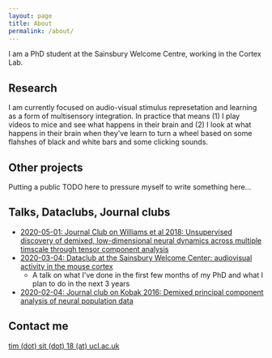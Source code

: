 ```yaml
---
layout: page
title: About
permalink: /about/
---
```


I am a PhD student at the Sainsbury Welcome Centre, working in the Cortex Lab. 

## Research

I am currently focused on audio-visual stimulus represetation and learning as a form of multisensory integration. In practice that means (1) I play videos to mice and see what happens in their brain and (2) I look at what happens in their brain when they've learn to turn a wheel based on some flahshes of black and white bars and some clicking sounds.

## Other projects 

Putting a public TODO here to pressure myself to write something here...


## Talks, Dataclubs, Journal clubs


 - [2020-05-01: Journal Club on Williams et al 2018: Unsupervised discovery of demixed, low-dimensional neural dynamics across multiple timscale through tensor component analysis](https://timothysit.github.io/williams2018unsupervised-journal-club/)
 - [2020-03-04: Dataclub at the Sainsbury Welcome Center: audiovisual activity in the mouse cortex](https://timothysit.github.io/swc-dataclub-march-2020/#/)
    - A talk on what I've done in the first few months of my PhD and what I plan to do in the next 3 years
 - [2020-02-04: Journal club on Kobak 2016: Demixed principal component analysis of neural population data](https://timothysit.github.io/dPCA-journal-club/#/)


## Contact me

[tim (dot) sit (dot) 18  (at) ucl.ac.uk](mailto:email@domain.com)
